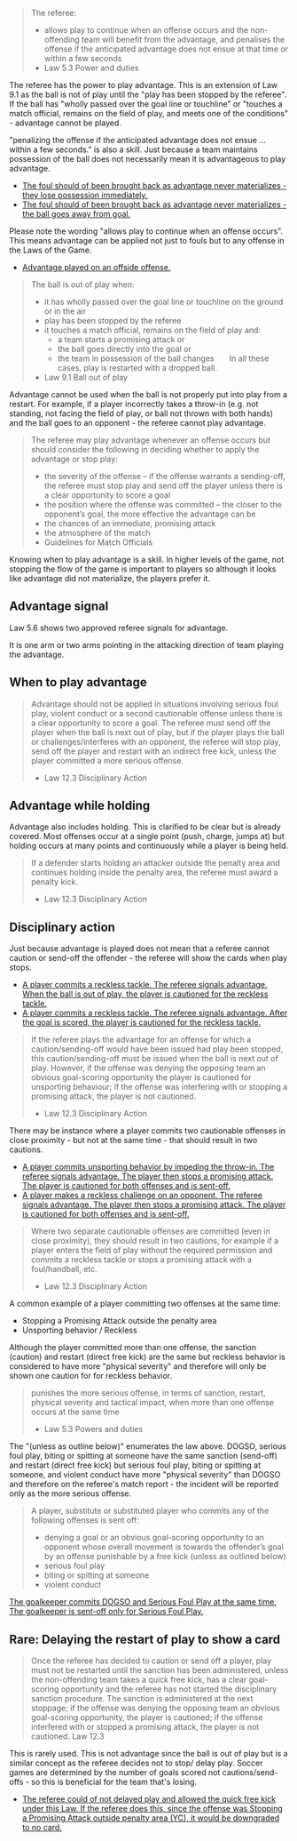 > The referee:
> - allows play to continue when an offense occurs and the non-offending team will benefit from the advantage, and penalises the offense if the anticipated advantage does not ensue at that time or within a few seconds
> - Law 5.3 Power and duties

The referee has the power to play advantage. This is an extension of Law 9.1 as the ball is not of play until the "play has been stopped by the referee". If the ball has "wholly passed over the goal line or touchline" or "touches a match official, remains on the field of play, and meets one of the conditions" - advantage cannot be played.

"penalizing the offense if the anticipated advantage does not ensue ... within a few seconds." is also a skill. Just because a team maintains possession of the ball does not necessarily mean it is advantageous to play advantage.
- [The foul should of been brought back as advantage never materializes - they lose possession immediately.](https://youtu.be/5OJfbYQtKtk?t=4745)
- [The foul should of been brought back as advantage never materializes - the ball goes away from goal.](https://youtu.be/xqQqe-LwWXc)

Please note the wording "allows play to continue when an offense occurs". This means advantage can be applied not just to fouls but to any offense in the Laws of the Game. 
- [Advantage played on an offside offense.](https://youtu.be/DMmK4XW0UPc?&t=188)

> The ball is out of play when:
> - it has wholly passed over the goal line or touchline on the ground or in the air
> - play has been stopped by the referee
> - it touches a match official, remains on the field of play and:
>   - a team starts a promising attack or
>   - the ball goes directly into the goal or
>   - the team in possession of the ball changes
>       In all these cases, play is restarted with a dropped ball.
> - Law 9.1 Ball out of play

Advantage cannot be used when the ball is not properly put into play from a restart. For example, if a player incorrectly takes a throw-in (e.g. not standing, not facing the field of play, or ball not thrown with both hands) and the ball goes to an opponent - the referee cannot play advantage.

> The referee may play advantage whenever an offense occurs but should consider the following in deciding whether to apply the advantage or stop play:
> - the severity of the offense – if the offense warrants a sending-off, the referee must stop play and send off the player unless there is a clear opportunity to score a goal
> - the position where the offense was committed – the closer to the opponent’s goal, the more effective the advantage can be
> - the chances of an immediate, promising attack
> - the atmosphere of the match
> - Guidelines for Match Officials

Knowing when to play advantage is a skill. In higher levels of the game, not stopping the flow of the game is important to players so although it looks like advantage did not materialize, the players prefer it. 

## Advantage signal

Law 5.6 shows two approved referee signals for advantage. 

It is one arm or two arms pointing in the attacking direction of team playing the advantage.

## When to play advantage

> Advantage should not be applied in situations involving serious foul play, violent conduct or a second cautionable offense unless there is a clear opportunity to score a goal. The referee must send off the player when the ball is next out of play, but if the player plays the ball or challenges/interferes with an opponent, the referee will stop play, send off the player and restart with an indirect free kick, unless the player committed a more serious offense.
> 
> - Law 12.3 Disciplinary Action

## Advantage while holding

Advantage also includes holding. This is clarified to be clear but is already covered. Most offenses occur at a single point (push, charge, jumps at) but holding occurs at many points and continuously while a player is being held.

> If a defender starts holding an attacker outside the penalty area and continues holding inside the penalty area, the referee must award a penalty kick.
> 
> - Law 12.3 Disciplinary Action

## Disciplinary action

Just because advantage is played does not mean that a referee cannot caution or send-off the offender - the referee will show the cards when play stops. 
- [A player commits a reckless tackle. The referee signals advantage. When the ball is out of play, the player is cautioned for the reckless tackle.](https://youtu.be/eFxYX4x1za0?t=790)
- [A player commits a reckless tackle. The referee signals advantage. After the goal is scored, the player is cautioned for the reckless tackle.](https://youtu.be/BbcPFAvyIZU)

> If the referee plays the advantage for an offense for which a caution/sending-off would have been issued had play been stopped, this caution/sending-off must be issued when the ball is next out of play. However, if the offense was denying the opposing team an obvious goal-scoring opportunity the player is cautioned for unsporting behaviour; if the offense was interfering with or stopping a promising attack, the player is not cautioned.
> - Law 12.3 Disciplinary Action

There may be instance where a player commits two cautionable offenses in close proximity - but not at the same time - that should result in two cautions.
- [A player commits unsporting behavior by impeding the throw-in. The referee signals advantage. The player then stops a promising attack. The player is cautioned for both offenses and is sent-off.](https://www.youtube.com/watch?v=VpEhnyG_WWc)
- [A player makes a reckless challenge on an opponent. The referee signals advantage. The player then stops a promising attack. The player is cautioned for both offenses and is sent-off.](https://youtu.be/P1jELHaraJs)

> Where two separate cautionable offenses are committed (even in close proximity), they should result in two cautions, for example if a player enters the field of play without the required permission and commits a reckless tackle or stops a promising attack with a foul/handball, etc.
> - Law 12.3 Disciplinary Action

A common example of a player committing two offenses at the same time:
- Stopping a Promising Attack outside the penalty area
- Unsporting behavior / Reckless

Although the player committed more than one offense, the sanction (caution) and restart (direct free kick) are the same but reckless behavior is considered to have more "physical severity" and therefore will only be shown one caution for for reckless behavior.

> punishes the more serious offense, in terms of sanction, restart, physical severity and tactical impact, when more than one offense occurs at the same time
> - Law 5.3 Powers and duties

The "(unless as outline below)" enumerates the law above. DOGSO, serious foul play, biting or spitting at someone have the same sanction (send-off) and restart (direct free kick) but serious foul play, biting or spitting at someone, and violent conduct have more "physical severity" than DOGSO and therefore on the referee's match report - the incident will be reported only as the more serious offense.

> A player, substitute or substituted player who commits any of the following offenses is sent off:
> - denying a goal or an obvious goal-scoring opportunity to an opponent whose overall movement is towards the offender’s goal by an offense punishable by a free kick (unless as outlined below)
> - serious foul play
> - biting or spitting at someone
> - violent conduct

[The goalkeeper commits DOGSO and Serious Foul Play at the same time. The goalkeeper is sent-off only for Serious Foul Play.](https://youtu.be/dmZcFRB-1wo?t=121)

## Rare: Delaying the restart of play to show a card

> Once the referee has decided to caution or send off a player, play must not be restarted until the sanction has been administered, unless the non-offending team takes a quick free kick, has a clear goal-scoring opportunity and the referee has not started the disciplinary sanction procedure. The sanction is administered at the next stoppage; if the offense was denying the opposing team an obvious goal-scoring opportunity, the player is cautioned; if the offense interfered with or stopped a promising attack, the player is not cautioned. Law 12.3

This is rarely used. This is not advantage since the ball is out of play but is a similar concept as the referee decides not to stop/ delay play. Soccer games are determined by the number of goals scored not cautions/send-offs - so this is beneficial for the team that's losing. 
- [The referee could of not delayed play and allowed the quick free kick under this Law. If the referee does this, since the offense was Stopping a Promising Attack outside penalty area (YC), it would be downgraded to no card. ](https://youtu.be/XBaIqWtWkGA)
